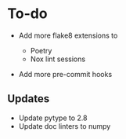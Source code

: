 # To-do

- Add more flake8 extensions to

  - Poetry
  - Nox lint sessions

- Add more pre-commit hooks

## Updates

- Update pytype to 2.8
- Update doc linters to numpy
